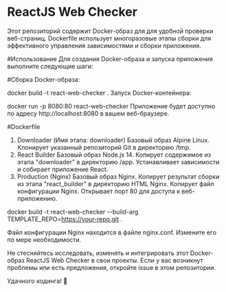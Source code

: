 # ReactJS Web Checker
Этот репозиторий содержит Docker-образ для для удобной проверки веб-страниц. Dockerfile использует многоразовые этапы сборки для эффективного управления зависимостями и сборки приложения.

#Использование
Для создания Docker-образа и запуска приложения выполните следующие шаги:

#Сборка Docker-образа:

docker build -t react-web-checker .
Запуск Docker-контейнера:

docker run -p 8080:80 react-web-checker
Приложение будет доступно по адресу http://localhost:8080 в вашем веб-браузере.

#Dockerfile
1. Downloader (Имя этапа: downloader)
Базовый образ Alpine Linux.
Клонирует указанный репозиторий Git в директорию /tmp.
2. React Builder
Базовый образ Node.js 14.
Копирует содержимое из этапа "downloader" в директорию /app.
Устанавливает зависимости и собирает приложение React.
3. Production (Nginx)
Базовый образ Nginx.
Копирует результат сборки из этапа "react_builder" в директорию HTML Nginx.
Копирует файл конфигурации Nginx.
Открывает порт 80 для доступа к веб-приложению.

docker build -t react-web-checker --build-arg TEMPLATE_REPO=https://your-repo.git .

Файл конфигурации Nginx находится в файле nginx.conf. Измените его по мере необходимости.

Не стесняйтесь исследовать, изменять и интегрировать этот Docker-образ ReactJS Web Checker в свои проекты. Если у вас возникнут проблемы или есть предложения, откройте issue в этом репозитории.

Удачного кодинга! 🚀
